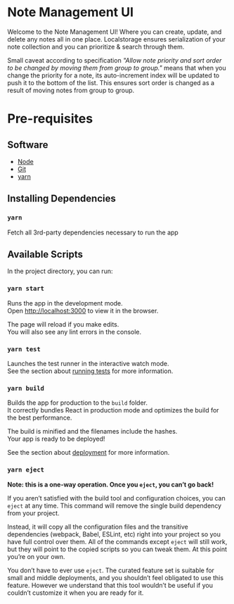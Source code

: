 # Note Management UI

Welcome to the Note Management UI! Where you can create, update, and delete any notes all in one place. Localstorage ensures serialization of your note collection and you can prioritize & search through them.

Small caveat according to specification _"Allow note priority and sort order to be changed by moving them from group to group."_ means that when you change the priority for a note, its auto-increment index will be updated to push it to the bottom of the list. This ensures sort order is changed as a result of moving notes from group to group.

# Pre-requisites
## Software

- [Node](https://nodejs.org/en/download/)
- [Git](https://git-scm.com/)
- [yarn](https://classic.yarnpkg.com/en/docs/install/#windows-stable)

## Installing Dependencies
### `yarn`

Fetch all 3rd-party dependencies necessary to run the app

## Available Scripts

In the project directory, you can run:

### `yarn start`

Runs the app in the development mode.\
Open [http://localhost:3000](http://localhost:3000) to view it in the browser.

The page will reload if you make edits.\
You will also see any lint errors in the console.

### `yarn test`

Launches the test runner in the interactive watch mode.\
See the section about [running tests](https://facebook.github.io/create-react-app/docs/running-tests) for more information.

### `yarn build`

Builds the app for production to the `build` folder.\
It correctly bundles React in production mode and optimizes the build for the best performance.

The build is minified and the filenames include the hashes.\
Your app is ready to be deployed!

See the section about [deployment](https://facebook.github.io/create-react-app/docs/deployment) for more information.

### `yarn eject`

**Note: this is a one-way operation. Once you `eject`, you can’t go back!**

If you aren’t satisfied with the build tool and configuration choices, you can `eject` at any time. This command will remove the single build dependency from your project.

Instead, it will copy all the configuration files and the transitive dependencies (webpack, Babel, ESLint, etc) right into your project so you have full control over them. All of the commands except `eject` will still work, but they will point to the copied scripts so you can tweak them. At this point you’re on your own.

You don’t have to ever use `eject`. The curated feature set is suitable for small and middle deployments, and you shouldn’t feel obligated to use this feature. However we understand that this tool wouldn’t be useful if you couldn’t customize it when you are ready for it.

